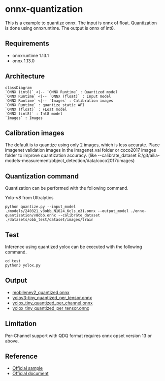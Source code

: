 # onnx-quantization

This is a example to quantize onnx. The input is onnx of float. Quantization is done using onnxruntime. The output is onnx of int8.

## Requirements

- onnxruntime 1.13.1
- onnx 1.13.0

## Architecture

```mermaid
classDiagram
`ONNX (int8)` <|-- `ONNX Runtime` : Quantized model
`ONNX Runtime` <|-- `ONNX (float)` : Input model
`ONNX Runtime` <|-- `Images` : Calibration images
`ONNX Runtime` : quantize_static API
`ONNX (float)` : FLoat model
`ONNX (int8)` : Int8 model
`Images` : Images
```

## Calibration images

The default is to quantize using only 2 images, which is less accurate.
Place imagenet validation images in the imagenet_val folder or coco2017 images folder to improve quantization accuracy.
(like --calibrate_dataset E:/git/ailia-models-measurement/object_detection/data/coco2017/images)

## Quantization command

Quantization can be performed with the following command. 

Yolo-v8 from Ultralytics

```
python quantize.py --input_model ./models/240321_v8obb_N1024_6cls_e31.onnx --output_model ./onnx-quantization/v8obb.onnx --calibrate_dataset ./datasets/obb_test/dataset/images/train
```

## Test

Inference using quantized yolox can be executed with the following command.

```
cd test
python3 yolox.py
```

## Output

- [mobilenev2_quantized.onnx](./models/mobilenev2_quantized.onnx)
- [yolov3-tiny_quantized_per_tensor.onnx](./models/yolov3-tiny_quantized_per_tensor.onnx)
- [yolox_tiny_quantized_per_channel.onnx](./models/yolox_tiny_quantized_per_channel.onnx)
- [yolox_tiny_quantized_per_tensor.onnx](./models/yolox_tiny_quantized_per_tensor.onnx)

## Limitation

Per-Channel support with QDQ format requires onnx opset version 13 or above.

## Reference

- [Official sample](https://onnxruntime.ai/docs/performance/quantization.html)
- [Official document](https://github.com/microsoft/onnxruntime-inference-examples/tree/main/quantization/image_classification/cpu)
